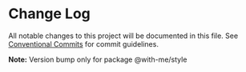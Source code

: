 # Change Log

All notable changes to this project will be documented in this file.
See [Conventional Commits](https://conventionalcommits.org) for commit guidelines.



**Note:** Version bump only for package @with-me/style
